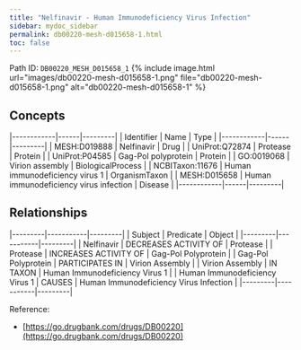 ```yaml
---
title: "Nelfinavir - Human Immunodeficiency Virus Infection"
sidebar: mydoc_sidebar
permalink: db00220-mesh-d015658-1.html
toc: false 
---
```



Path ID: `DB00220_MESH_D015658_1`
{% include image.html url="images/db00220-mesh-d015658-1.png" file="db00220-mesh-d015658-1.png" alt="db00220-mesh-d015658-1" %}

## Concepts

|------------|------|---------|
| Identifier | Name | Type    |
|------------|------|---------|
| MESH:D019888 | Nelfinavir | Drug |
| UniProt:Q72874 | Protease | Protein |
| UniProt:P04585 | Gag-Pol polyprotein | Protein |
| GO:0019068 | Virion assembly | BiologicalProcess |
| NCBITaxon:11676 | Human immunodeficiency virus 1 | OrganismTaxon |
| MESH:D015658 | Human immunodeficiency virus infection | Disease |
|------------|------|---------|

## Relationships

|---------|-----------|---------|
| Subject | Predicate | Object  |
|---------|-----------|---------|
| Nelfinavir | DECREASES ACTIVITY OF | Protease |
| Protease | INCREASES ACTIVITY OF | Gag-Pol Polyprotein |
| Gag-Pol Polyprotein | PARTICIPATES IN | Virion Assembly |
| Virion Assembly | IN TAXON | Human Immunodeficiency Virus 1 |
| Human Immunodeficiency Virus 1 | CAUSES | Human Immunodeficiency Virus Infection |
|---------|-----------|---------|

Reference: 
  - [https://go.drugbank.com/drugs/DB00220](https://go.drugbank.com/drugs/DB00220)
